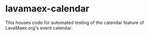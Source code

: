 # lavamaex-calendar
This houses code for automated testing of the calendar feature of LavaMaex.org's event calendar.
